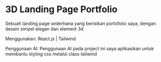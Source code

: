<h1>3D Landing Page Portfolio</h1>
Sebuah landing page sederhana yang berisikan portofolio saya, dengan desain simpel elegan dan element 3d

Menggunakan:
React.js | Tailwind

Penggunaan AI:
Penggunaan AI pada project ini saya aplikasikan untuk membantu styling css melalui class tailwind

